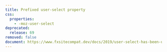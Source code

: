 ```yaml
---
title: Prefixed user-select property
css:
  properties:
    - -moz-user-select
deprecated:
  release: 69
removed: false
document: https://www.fxsitecompat.dev/docs/2019/user-select-has-been-unprefixed/
---
```

